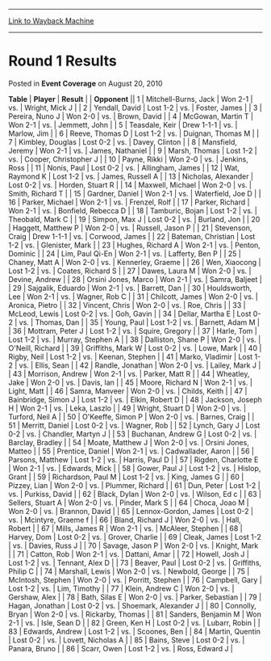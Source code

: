 
---
[Link to Wayback Machine](https://web.archive.org/web/20220123131305/https://magic.wizards.com/en/articles/archive/event-coverage/round-1-results-2010-08-20)

[_metadata_:description]:- "TablePlayerResult Opponent 1Mitchell-Burns, JackWon 2-1vs.Wright, Mick J 2Yendall, DavidLost 1-2vs.Foster, James 3Pereira, Nuno JWon 2-0vs.Brown, David 4McGowan, Martin TWon 2-1vs.Jemmett, John 5Teasdale, KeirDrew 1-1-1vs.Marlow, Jim 6Reeve, Thomas DLost 1-2vs.Duignan, Thomas M 7Kimbley, DouglasLost 0-2vs.Davey, Clinton 8Mansfield, JeremyWon 2-1vs.James, Nathaniel 9Marsh,"
[_metadata_:generator]:- "Drupal 7 (http://drupal.org)"
[_metadata_:node]:- "434936"
[_metadata_:publish_date]:- "2010-08-20"
[_metadata_:source]:- "div-main-content"
[_metadata_:title]:- "Round 1 Results"
[_metadata_:wayback_capture_timestamp]:- "2022-01-23 13:13:05"
[_metadata_:wayback_raw_url]:- "https://web.archive.org/web/20220123131305id_/https://magic.wizards.com/en/articles/archive/event-coverage/round-1-results-2010-08-20"
[_metadata_:wayback_url]:- "https://magic.wizards.com/en/articles/archive/event-coverage/round-1-results-2010-08-20"
---


Round 1 Results
===============



 Posted in **Event Coverage**
 on August 20, 2010 












 **Table** | **Player** | **Result** |  | **Opponent** ||  1 | Mitchell-Burns, Jack | Won 2-1 | vs. | Wright, Mick J |
|  2 | Yendall, David | Lost 1-2 | vs. | Foster, James |
|  3 | Pereira, Nuno J | Won 2-0 | vs. | Brown, David |
|  4 | McGowan, Martin T | Won 2-1 | vs. | Jemmett, John |
|  5 | Teasdale, Keir | Drew 1-1-1 | vs. | Marlow, Jim |
|  6 | Reeve, Thomas D | Lost 1-2 | vs. | Duignan, Thomas M |
|  7 | Kimbley, Douglas | Lost 0-2 | vs. | Davey, Clinton |
|  8 | Mansfield, Jeremy | Won 2-1 | vs. | James, Nathaniel |
|  9 | Marsh, Thomas | Lost 1-2 | vs. | Cooper, Christopher J |
|  10 | Payne, Rikki | Won 2-0 | vs. | Jenkins, Ross |
|  11 | Nonis, Paul | Lost 0-2 | vs. | Allingham, James |
|  12 | Wat, Raymond K | Lost 1-2 | vs. | James, Russell A |
|  13 | Nicholas, Alexander | Lost 0-2 | vs. | Horden, Stuart R |
|  14 | Maxwell, Michael | Won 2-0 | vs. | Smith, Richard T |
|  15 | Gardner, Daniel | Won 2-1 | vs. | Waterfield, Joe D |
|  16 | Parker, Michael | Won 2-1 | vs. | Frenzel, Rolf |
|  17 | Parker, Richard | Won 2-1 | vs. | Bonfield, Rebecca D |
|  18 | Tamburic, Bojan | Lost 1-2 | vs. | Theobald, Mark C |
|  19 | Simpon, Max J | Lost 0-2 | vs. | Burland, Jon |
|  20 | Haggett, Matthew P | Won 2-0 | vs. | Russell, Jason P |
|  21 | Stevenson, Craig | Drew 1-1-1 | vs. | Corwood, James |
|  22 | Bateman, Christian | Lost 1-2 | vs. | Glenister, Mark |
|  23 | Hughes, Richard A | Won 2-1 | vs. | Penton, Dominic |
|  24 | Lim, Paul Qi-En | Won 2-1 | vs. | Lafferty, Ben P |
|  25 | Chaney, Matt A | Won 2-0 | vs. | Kennerley, Graeme |
|  26 | Wen, Xiaocong | Lost 1-2 | vs. | Coates, Richard S |
|  27 | Dawes, Laura M | Won 2-0 | vs. | Devine, Andrew |
|  28 | Orsini Jones, Marco | Won 2-1 | vs. | Samra, Baljeet |
|  29 | Sajgalik, Eduardo | Won 2-1 | vs. | Barrett, Dan |
|  30 | Houldsworth, Lee | Won 2-1 | vs. | Wagner, Rob C |
|  31 | Chilcott, James | Won 2-0 | vs. | Aronica, Pietro |
|  32 | Vincent, Chris | Won 2-0 | vs. | Roe, Chris |
|  33 | McLeod, Lewis | Lost 0-2 | vs. | Goh, Gavin |
|  34 | Dellar, Martha E | Lost 0-2 | vs. | Thomas, Dan |
|  35 | Young, Paul | Lost 1-2 | vs. | Barnett, Adam M |
|  36 | Mottram, Peter J | Lost 1-2 | vs. | Squire, Gregory |
|  37 | Harle, Tom | Lost 1-2 | vs. | Murray, Stephen A |
|  38 | Dalliston, Shane P | Won 2-0 | vs. | O'Neill, Richard |
|  39 | Griffiths, Mark W | Lost 0-2 | vs. | Lowe, Mark |
|  40 | Rigby, Neil | Lost 1-2 | vs. | Keenan, Stephen |
|  41 | Marko, Vladimir | Lost 1-2 | vs. | Ellis, Sean |
|  42 | Randle, Jonathan | Won 2-0 | vs. | Lailey, Mark J |
|  43 | Morrison, Andrew | Won 2-1 | vs. | Parker, Matt R |
|  44 | Wheatley, Jake | Won 2-0 | vs. | Davis, Ian |
|  45 | Moore, Richard N | Won 2-1 | vs. | Light, Matt |
|  46 | Samra, Manveer | Won 2-0 | vs. | Childs, Keith |
|  47 | Bainbridge, Simon J | Lost 1-2 | vs. | Elkin, Robert D |
|  48 | Jackson, Joseph H | Won 2-1 | vs. | Leka, Laszlo |
|  49 | Wright, Stuart D | Won 2-0 | vs. | Turford, Neil A |
|  50 | O'Keeffe, Simon P | Won 2-0 | vs. | Barnes, Craig |
|  51 | Merritt, Daniel | Lost 0-2 | vs. | Wagner, Rob |
|  52 | Lynch, Gary J | Lost 0-2 | vs. | Chandler, Martyn J |
|  53 | Buchanan, Andrew G | Lost 0-2 | vs. | Barclay, Bradley |
|  54 | Moate, Matthew J | Won 2-0 | vs. | Orsini Jones, Matteo |
|  55 | Prentice, Daniel | Won 2-1 | vs. | Cadwallader, Aaron |
|  56 | Parsons, Matthew | Lost 1-2 | vs. | Harris, Paul D |
|  57 | Rigden, Charlotte E | Won 2-1 | vs. | Edwards, Mick |
|  58 | Gower, Paul J | Lost 1-2 | vs. | Hislop, Grant |
|  59 | Richardson, Paul M | Lost 1-2 | vs. | King, James G |
|  60 | Pizzey, Lian | Won 2-0 | vs. | Plummer, Richard |
|  61 | Dun, Peter | Lost 1-2 | vs. | Purkiss, David |
|  62 | Black, Dylan | Won 2-0 | vs. | Wilson, Ed c |
|  63 | Sellers, Stuart A | Won 2-0 | vs. | Pinder, Mark S |
|  64 | Choca, Joao M | Won 2-0 | vs. | Brannon, David |
|  65 | Lennox-Gordon, James | Lost 0-2 | vs. | Mcintyre, Graeme f |
|  66 | Bland, Richard J | Won 2-0 | vs. | Hall, Robert |
|  67 | Mills, James R | Won 2-1 | vs. | McAleer, Stephen |
|  68 | Harvey, Dom | Lost 0-2 | vs. | Grover, Charlie |
|  69 | Cleak, James | Lost 1-2 | vs. | Davies, Russ J |
|  70 | Savage, Jason P | Won 2-0 | vs. | Knight, Mark |
|  71 | Catton, Rob | Won 2-1 | vs. | Dattani, Amar |
|  72 | Howell, Josh J | Lost 1-2 | vs. | Tennant, Alex D |
|  73 | Beaver, Paul | Lost 0-2 | vs. | Griffiths, Philip C |
|  74 | Marshall, Lewis | Won 2-0 | vs. | Newbold, George |
|  75 | McIntosh, Stephen | Won 2-0 | vs. | Porritt, Stephen |
|  76 | Campbell, Gary | Lost 1-2 | vs. | Lim, Timothy |
|  77 | Klein, Andrew C | Won 2-0 | vs. | Gershaw, Alex |
|  78 | Bath, Silas E | Won 2-0 | vs. | Parker, Sebastian |
|  79 | Hagan, Jonathan | Lost 0-2 | vs. | Shoemark, Alexander J |
|  80 | Connolly, Bryan | Won 2-0 | vs. | Rickarby, Thomas |
|  81 | Sanders, Benjamin M | Won 2-1 | vs. | Isle, Sean D |
|  82 | Green, Ken H | Lost 0-2 | vs. | Lubarr, Robin |
|  83 | Edwards, Andrew | Lost 1-2 | vs. | Scoones, Ben |
|  84 | Martin, Quentin | Lost 0-2 | vs. | Lovett, Nicholas A |
|  85 | Bains, Steve | Lost 0-2 | vs. | Panara, Bruno |
|  86 | Scarr, Owen | Lost 1-2 | vs. | Ross, Edward J |







